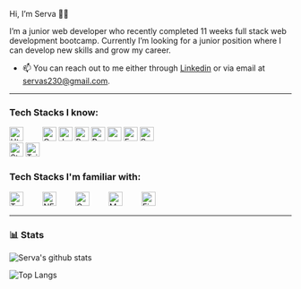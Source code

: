 Hi, I’m Serva 👋😄

I’m a junior web developer who recently completed 11 weeks full stack web development bootcamp. 
Currently I’m looking for a junior position where I can develop new skills and grow my career.
- 📫 You can reach out to me either through <a href="http://www.linkedin.com/in/servasa" target="_blank">Linkedin</a> or via email at servas230@gmail.com. 

---
<!---
AvresCode/AvresCode is a ✨ special ✨ repository because its `README.md` (this file) appears on your GitHub profile.
You can click the Preview link to take a look at your changes.
--->

### Tech Stacks I know:
[<img style="margin-right:30px" alt="Html" src="https://img.shields.io/badge/HTML-E34F26?logo=html5&logoColor=white&style=flat" height="25" />](https://html.com/)
[<img alt="Css" src="https://img.shields.io/badge/CSS-1572B6?logo=css3&logoColor=white&style=flat" height="25"/>](https://web.dev/learn/css/)
[<img alt="Javascript" src="https://img.shields.io/badge/Javascript-F7DF1E?logo=javascript&logoColor=white&style=flat" height="25" />](https://www.javascript.com/)
[<img alt="React" src="https://img.shields.io/badge/React-61DAFB?logo=react&logoColor=white&style=flat" height="25"/>](https://reactjs.org/)
[<img alt="Redux" src="https://img.shields.io/badge/Redux-764ABC?logo=redux&logoColor=white&style=flat" height="25"/>](https://redux.js.org/)
[<img alt="" src="https://img.shields.io/badge/Node.js-339933?logo=node.js&logoColor=white&style=flat" height="25"/>](https://nodejs.org/en/)
[<img alt="Express" src="https://img.shields.io/badge/Express-000000?logo=express&logoColor=white&style=flat" height="25"/>](https://expressjs.com/)
[<img alt="Sequelize" src="https://img.shields.io/badge/Sequelize-52B0E7?logo=sequelize&logoColor=white&style=flat" height="25"/>](https://sequelize.org/)
<br/>
[<img alt="Styledcomponents" src="https://img.shields.io/badge/StyledComponents-DB7093?logo=styledcomponents&logoColor=white&style=flat" height="25"/>](https://styled-components.com/)
[<img alt="Tailwind" src="https://img.shields.io/badge/Tailwind-F7FDFC?logo=tailwindcss&logoColor=blue&style=flat" height="25"/>](https://tailwindcss.com/)

### Tech Stacks I'm familiar with:
[<img style="margin-right:30px" alt="Typscript" src="https://img.shields.io/badge/TypeScript-007ACC?style=flat&logo=typescript&logoColor=white" height="25" />](https://www.typescriptlang.org/)
[<img style="margin-right:30px" alt="NEXT.js" src="https://img.shields.io/badge/NEXT.js-000000?style=flat&logo=next.js&logoColor=white" height="25" />](https://www.nextjs.org/)
[<img style="margin-right:30px" alt="GraphQL" src="https://img.shields.io/badge/GraphQL-DB7093?style=flat&logo=graphql&logoColor=white" height="25" />](https://www.graphql.org/)
[<img style="margin-right:30px" alt="MongoDB" src="https://img.shields.io/badge/MongoDB-4EA94B?style=flat&logo=mongodb&logoColor=white" height="25" />](https://www.mongodb.com/)
[<img style="margin-right:30px" alt="Firebase" src="https://img.shields.io/badge/Firebase-00BFFF?style=flat&logo=firebase&logoColor=orange" height="25" target="_blank"/>](https://firebase.google.com/)

---

### 📊 Stats


![Serva's github stats](https://github-readme-stats.vercel.app/api?username=AvresCode&count_private=true&show_icons=true&theme=radical&hide=contribs)

![Top Langs](https://github-readme-stats.vercel.app/api/top-langs/?username=AvresCode&layout=compact&show_icons=true&theme=radical)


